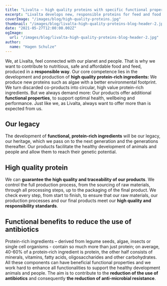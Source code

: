 ```yaml
---
title: "Livalta – high quality proteins with specific functional properties"
excerpt: "Livalta develops new, responsible proteins for feed and food using the latest science and technology."
coverImage: "/images/blog/high-quality-proteins.jpg"
thumbnail: "/images/blog/livalta-high-quality-proteins-blog-header-2.jpg"
date: "2021-05-27T12:00:00.002Z"
ogImage:
  url: "/images/blog/livalta-high-quality-proteins-blog-header-2.jpg"
author:
  name: "Hagen Schulze"
---
```


We, at Livalta, feel connected with our planet and people. That is why we want to contribute to nutritious, safe and affordable food and feed, produced in a **responsible way**. Our core competence lies in the development and production of **high quality protein-rich ingredients:** We produce new proteins such as algae with a better environmental footprint. We turn discarded co-products into circular, high value protein-rich ingredients. But we always demand more: Our products offer additional **functional properties**, to support optimal health, wellbeing and performance. Just like we, as Livalta, always want to offer more than is expected from us.

## Our legacy

The development of **functional, protein-rich ingredients** will be our legacy, our heritage, which we pass on to the next generation and the generations thereafter. Our products facilitate the healthy development of animals and people and allow them to reach their genetic potential.

## High quality protein

We can **guarantee the high quality and traceability of our products**. We control the full production process, from the sourcing of raw materials, through all processing steps, up to the packaging of the final product. We check every step, from start to finish, to ensure that our raw materials, our production processes and our final products meet our **high quality and responsibility standards**.

## Functional benefits to reduce the use of antibiotics

Protein-rich ingredients – derived from legume seeds, algae, insects or single cell organisms - contain so much more than just protein; on average, 40-60% of a protein-rich ingredient is protein, the other half consists of minerals, vitamins, fatty acids, oligosaccharides and other carbohydrates. All these components can have beneficial functional properties and we work hard to enhance all functionalities to support the healthy development animals and people. The aim is to contribute to the **reduction of the use of antibiotics** and consequently **the reduction of anti-microbial resistance**.
